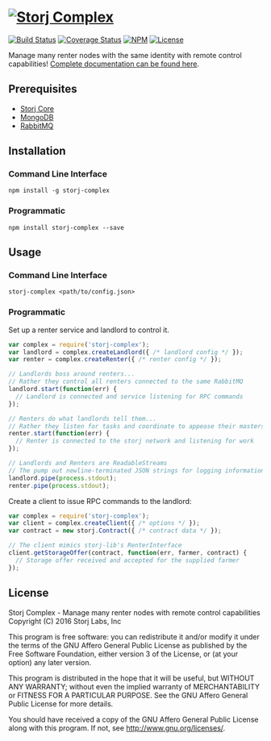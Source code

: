 [![Storj Complex](https://nodei.co/npm/storj-complex.png?downloads=true)](http://storj.github.io/complex)
=========================================================================================================

[![Build Status](https://img.shields.io/travis/Storj/complex.svg?style=flat-square)](https://travis-ci.org/Storj/complex)
[![Coverage Status](https://img.shields.io/coveralls/Storj/complex.svg?style=flat-square)](https://coveralls.io/r/Storj/complex)
[![NPM](https://img.shields.io/npm/v/storj-complex.svg?style=flat-square)](https://www.npmjs.com/package/storj-complex)
[![License](https://img.shields.io/badge/license-AGPL3.0-blue.svg?style=flat-square)](https://raw.githubusercontent.com/Storj/complex/master/LICENSE)

Manage many renter nodes with the same identity with remote control 
capabilities! [Complete documentation can be found here](https://storj.github.io/complex).

Prerequisites
-------------

* [Storj Core](https://github.com/storj/core)
* [MongoDB](https://www.mongodb.com/)
* [RabbitMQ](https://www.rabbitmq.com)

Installation
------------

### Command Line Interface

```
npm install -g storj-complex
```

### Programmatic

```
npm install storj-complex --save
```

Usage
-----

### Command Line Interface

```
storj-complex <path/to/config.json>
```

### Programmatic

Set up a renter service and landlord to control it.

```js
var complex = require('storj-complex');
var landlord = complex.createLandlord({ /* landlord config */ });
var renter = complex.createRenter({ /* renter config */ });

// Landlords boss around renters...
// Rather they control all renters connected to the same RabbitMQ
landlord.start(function(err) {
  // Landlord is connected and service listening for RPC commands
});

// Renters do what landlords tell them...
// Rather they listen for tasks and coordinate to appease their masters
renter.start(function(err) {
  // Renter is connected to the storj network and listening for work
});

// Landlords and Renters are ReadableStreams
// The pump out newline-terminated JSON strings for logging information
landlord.pipe(process.stdout);
renter.pipe(process.stdout);
```

Create a client to issue RPC commands to the landlord:

```js
var complex = require('storj-complex');
var client = complex.createClient({ /* options */ });
var contract = new storj.Contract({ /* contract data */ });

// The client mimics storj-lib's RenterInterface
client.getStorageOffer(contract, function(err, farmer, contract) {
  // Storage offer received and accepted for the supplied farmer
});
```

License
-------

Storj Complex - Manage many renter nodes with remote control capabilities  
Copyright (C) 2016 Storj Labs, Inc 

This program is free software: you can redistribute it and/or modify
it under the terms of the GNU Affero General Public License as published
by the Free Software Foundation, either version 3 of the License, or
(at your option) any later version.

This program is distributed in the hope that it will be useful,
but WITHOUT ANY WARRANTY; without even the implied warranty of
MERCHANTABILITY or FITNESS FOR A PARTICULAR PURPOSE.  See the
GNU Affero General Public License for more details.

You should have received a copy of the GNU Affero General Public License
along with this program.  If not, see http://www.gnu.org/licenses/.


